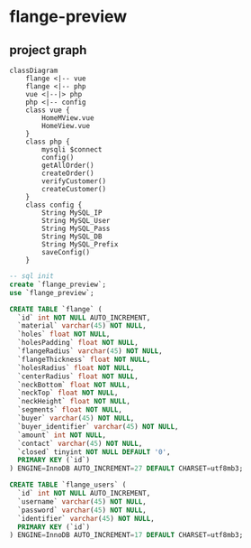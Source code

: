 <!--
 * @Author: PlanC14 planc2333@outlook.com
 * @Date: 2022-06-06 22:46:02
 * @LastEditors: PlanC14 planc2333@outlook.com
 * @LastEditTime: 2022-08-06 17:51:22
 * @FilePath: \flange-preview\README.md
 * @Description: 这是默认设置,请设置`customMade`, 打开koroFileHeader查看配置 进行设置: https://github.com/OBKoro1/koro1FileHeader/wiki/%E9%85%8D%E7%BD%AE
-->
# flange-preview

## project graph
```mermaid
classDiagram
    flange <|-- vue
    flange <|-- php
    vue <|--|> php
    php <|-- config
    class vue {
        HomeMView.vue
        HomeView.vue
    }
    class php {
        mysqli $connect
        config()
        getAllOrder()
        createOrder()
        verifyCustomer()
        createCustomer()
    }
    class config {
        String MySQL_IP
        String MySQL_User
        String MySQL_Pass
        String MySQL_DB
        String MySQL_Prefix
        saveConfig()
    }
```
```sql
-- sql init
create `flange_preview`;
use `flange_preview`;

CREATE TABLE `flange` (
  `id` int NOT NULL AUTO_INCREMENT,
  `material` varchar(45) NOT NULL,
  `holes` float NOT NULL,
  `holesPadding` float NOT NULL,
  `flangeRadius` varchar(45) NOT NULL,
  `flangeThickness` float NOT NULL,
  `holesRadius` float NOT NULL,
  `centerRadius` float NOT NULL,
  `neckBottom` float NOT NULL,
  `neckTop` float NOT NULL,
  `neckHeight` float NOT NULL,
  `segments` float NOT NULL,
  `buyer` varchar(45) NOT NULL,
  `buyer_identifier` varchar(45) NOT NULL,
  `amount` int NOT NULL,
  `contact` varchar(45) NOT NULL,
  `closed` tinyint NOT NULL DEFAULT '0',
  PRIMARY KEY (`id`)
) ENGINE=InnoDB AUTO_INCREMENT=27 DEFAULT CHARSET=utf8mb3;

CREATE TABLE `flange_users` (
  `id` int NOT NULL AUTO_INCREMENT,
  `username` varchar(45) NOT NULL,
  `password` varchar(45) NOT NULL,
  `identifier` varchar(45) NOT NULL,
  PRIMARY KEY (`id`)
) ENGINE=InnoDB AUTO_INCREMENT=17 DEFAULT CHARSET=utf8mb3;
```